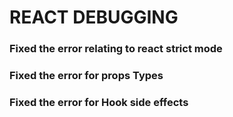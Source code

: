 # REACT DEBUGGING

### Fixed the error relating to react strict mode

### Fixed the error for props Types

### Fixed the error for Hook side effects
